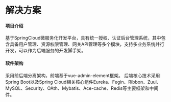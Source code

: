 # 解决方案

#### 项目介绍
基于SpringCloud微服务化开发平台，具有统一授权、认证后台管理系统，其中包含具备用户管理、资源权限管理、网关API管理等多个模块，支持多业务系统并行开发，可以作为后端服务的开发脚手架。

#### 软件架构
采用前后端分离架构，前端基于vue-admin-element框架。
后端核心技术采用Spring Boot以及Spring Cloud相关核心组件Eureka、Fegin、Ribbon、Zuul、MySQL、Security、OAth、Mybatis、Ace-cache、Redis等主要框架和中间件。